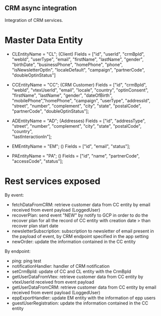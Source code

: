 ## CRM async integration

Integration of CRM services.

# Master Data Entity

  - CLEntityName = "CL"; (Client)
      Fields = ["id", "userId", "crmBpId", "webId", "userType", "email", 
                "firstName", "lastName", "gender", "birthDate",  "businessPhone", 
                "homePhone", "phone", "isNewsletterOptIn", "localeDefault", "campaign", "partnerCode",          
                "doubleOptinStatus"]

  - CCEntityName = "CC"; (CRM Customer)
      Fields = ["id", "crmBpId", "webId", "vtexUserId", "email", "locale", "country", "optinConsent", 
                "firstName", "lastName", "gender", "dateOfBirth", "mobilePhone","homePhone", "campaign", 
                "userType", "addressId", "street", "number", "complement", "city", "state", "postalCode",
                "partnerCode", "doubleOptinStatus"];

  - ADEntityName = "AD"; (Addresses)
      Fields = ["id", "addressType", "street", "number", "complement", "city", "state", "postalCode", "country",    
                "lastInteractionIn"];

  - EMEntityName = "EM"; ()
      Fields = ["id", "email", "status"];

  - PAEntityName  = "PA"; ()
      Fields = ["id", "name", "partnerCode", "accessCode", "status"];

# Rest services exposed

By event: 
  - fetchDataFromCRM: retrieve customer data from CC entity by email received from event payload (LoggedUser)
  - recoverPlan: send event "NEW" by notify to GCP in order to do the recover plan for all the record of CC entity with creation date > than recover plan start date
  - newsletterSubscription: subscription to newsletter of email present in the payload of event, by CRM endpoint specified in the app setting 
  - newOrder: update the information contained in the CC entity

By endpoint:
  - ping: ping test
  - notificationHandler: handler of CRM notification
  - setCrmBpId: update of CC and CL entity with the CrmBpId
  - getUserDataFromVtex:  retrieve customer data from CC entity by vtexUserId received from event payload
  - getUserDataFromCRM: retrieve customer data from CC entity by email received from event payload (LoggedUser)
  - eppExportHandler: update EM entity with the information of epp users 
  - guestUserRegistration: update the information contained in the CC entity
